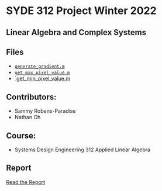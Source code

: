 # SYDE 312 Project Winter 2022

## Linear Algebra and Complex Systems

## Files

- [`generate_gradient.m`](/src/html/generate_gradient.html)
- [`get_max_pixel_value.m`](/src/html/get_max_pixel_value.html)
- [`get_min_pixel_value.m](/src/html/get_min_pixel_value.html)

## Contributors:

- Sammy Robens-Paradise
- Nathan Oh

## Course:

- Systems Design Engineering 312 Applied Linear Algebra

## Report

[Read the Report](/report/report.pdf)
